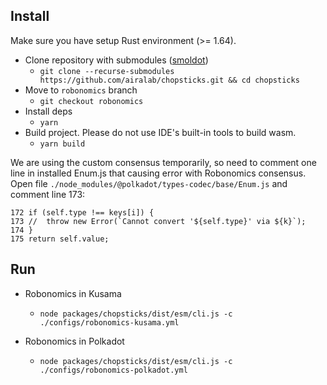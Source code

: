 ## Install

Make sure you have setup Rust environment (>= 1.64).

- Clone repository with submodules ([smoldot](https://github.com/paritytech/smoldot))
  - `git clone --recurse-submodules https://github.com/airalab/chopsticks.git && cd chopsticks`
- Move to `robonomics` branch
  - `git checkout robonomics`
- Install deps
  - `yarn`
- Build project. Please do not use IDE's built-in tools to build wasm.
  - `yarn build`

We are using the custom consensus temporarily, so need to comment one line in installed Enum.js that causing error with Robonomics consensus. Open file `./node_modules/@polkadot/types-codec/base/Enum.js` and comment line 173:
```
172 if (self.type !== keys[i]) {
173 //  throw new Error(`Cannot convert '${self.type}' via ${k}`);
174 }
175 return self.value;
```

## Run
- Robonomics in Kusama
  - `node packages/chopsticks/dist/esm/cli.js -c ./configs/robonomics-kusama.yml`

- Robonomics in Polkadot
  - `node packages/chopsticks/dist/esm/cli.js -c ./configs/robonomics-polkadot.yml`
